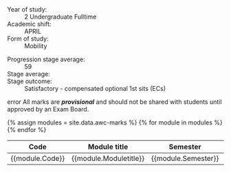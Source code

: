 <!-- <dl class="d-flex flex-row inline">
  <dt>Plan code:</dt>
  <dd>U6UACCBU</dd>
  <dt>UCAS code:</dt>
  <dd>NN41</dd>
</dl> -->

<dl class="d-flex flex-row inline">
  <dt>Year of study:</dt>
  <dd>2 Undergraduate Fulltime</dd>
  <dt>Academic shift:</dt>
  <dd>APRIL</dd>
  <dt>Form of study:</dt>
  <dd>Mobility</dd>
</dl>

<dl class="d-flex flex-row inline">
  <dt>Progression stage average:</dt>
  <dd>59</dd>
  <dt>Stage average:</dt>
  <dd> </dd>
  <dt>Stage outcome:</dt>
  <dd>Satisfactory - compensated optional 1st sits (ECs)</dd>
</dl>

<p class="space"><span class="material-symbols-sharp hilight">error</span> All marks are <b><i>provisional</i></b> and should not be shared with students until approved by an Exam Board.</p>

<table class="table table-sm">
<thead>
  <tr>
    <th>Code</th>
    <th>Module title</th>
    <th>Semester</th>
    <th>Credits</th>
    <th>Enrolled?</th>
    <th>Repeating?</th>
    <th>Mark</th>
    <th>1st resit</th>
    <th>2nd resit</th>
    <th>Outcome</th>
  </tr>
</thead>
{% assign modules = site.data.awc-marks %}
<tbody>
{% for module in modules %}
  <tr>
    <td>{{module.Code}}</td>
    <td>{{module.Moduletitle}}</td>
    <td>{{module.Semester}}</td>
    <td>{{module.Credits}}</td>
    <td>{{module.Enrolled}}</td>
    <td>{{module.Repeating}}</td>
    <td>{{module.Mark}}</td>
    <td>{{module.1stresit}}</td>
    <td>{{module.2ndresit}}</td>
    <td>{{module.Outcome}}</td>
  </tr>
{% endfor %}
</tbody>
</table>
